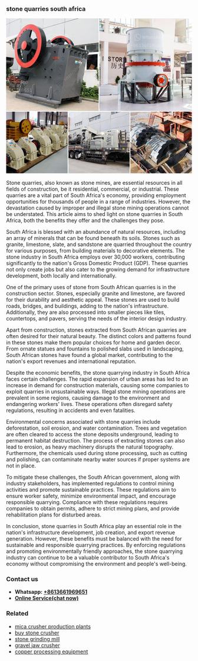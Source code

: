 <h3>stone quarries south africa</h3><img src='1708663716.jpg' alt=''><p>Stone quarries, also known as stone mines, are essential resources in all fields of construction, be it residential, commercial, or industrial. These quarries are a vital part of South Africa's economy, providing employment opportunities for thousands of people in a range of industries. However, the devastation caused by improper and illegal stone mining operations cannot be understated. This article aims to shed light on stone quarries in South Africa, both the benefits they offer and the challenges they pose.</p><p>South Africa is blessed with an abundance of natural resources, including an array of minerals that can be found beneath its soils. Stones such as granite, limestone, slate, and sandstone are quarried throughout the country for various purposes, from building materials to decorative elements. The stone industry in South Africa employs over 30,000 workers, contributing significantly to the nation's Gross Domestic Product (GDP). These quarries not only create jobs but also cater to the growing demand for infrastructure development, both locally and internationally.</p><p>One of the primary uses of stone from South African quarries is in the construction sector. Stones, especially granite and limestone, are favored for their durability and aesthetic appeal. These stones are used to build roads, bridges, and buildings, adding to the nation's infrastructure. Additionally, they are also processed into smaller pieces like tiles, countertops, and pavers, serving the needs of the interior design industry.</p><p>Apart from construction, stones extracted from South African quarries are often desired for their natural beauty. The distinct colors and patterns found in these stones make them popular choices for home and garden decor. From ornate statues and fountains to polished slabs used in landscaping, South African stones have found a global market, contributing to the nation's export revenues and international reputation.</p><p>Despite the economic benefits, the stone quarrying industry in South Africa faces certain challenges. The rapid expansion of urban areas has led to an increase in demand for construction materials, causing some companies to exploit quarries in unsustainable ways. Illegal stone mining operations are prevalent in some regions, causing damage to the environment and endangering workers' lives. These operations often disregard safety regulations, resulting in accidents and even fatalities.</p><p>Environmental concerns associated with stone quarries include deforestation, soil erosion, and water contamination. Trees and vegetation are often cleared to access the stone deposits underground, leading to permanent habitat destruction. The process of extracting stones can also lead to erosion, as heavy machinery disrupts the natural topography. Furthermore, the chemicals used during stone processing, such as cutting and polishing, can contaminate nearby water sources if proper systems are not in place.</p><p>To mitigate these challenges, the South African government, along with industry stakeholders, has implemented regulations to control mining activities and promote sustainable practices. These regulations aim to ensure worker safety, minimize environmental impact, and encourage responsible quarrying. Compliance with these regulations requires companies to obtain permits, adhere to strict mining plans, and provide rehabilitation plans for disturbed areas.</p><p>In conclusion, stone quarries in South Africa play an essential role in the nation's infrastructure development, job creation, and export revenue generation. However, these benefits must be balanced with the need for sustainable and responsible quarrying practices. By enforcing regulations and promoting environmentally friendly approaches, the stone quarrying industry can continue to be a valuable contributor to South Africa's economy without compromising the environment and people's well-being.</p><h3>Contact us</h3><ul><li><strong>Whatsapp:&nbsp;<a href="https://wa.me/8613661969651">+8613661969651</a></strong></li><li><a href="https://swt.shibang-china.com/?git&amp;zhl&amp;stone quarries south africa"><strong>Online Service(chat now)</strong></a></li></ul><h3>Related</h3><ul><li><a href='mica crusher production plants.md'>mica crusher production plants</a></li><li><a href='buy stone crusher.md'>buy stone crusher</a></li><li><a href='stone grinding mill.md'>stone grinding mill</a></li><li><a href='gravel jaw crusher.md'>gravel jaw crusher</a></li><li><a href='copper processing equipment.md'>copper processing equipment</a></li></ul>